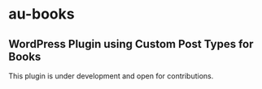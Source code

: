 # au-books

## WordPress Plugin using Custom Post Types for Books

This plugin is under development and open for contributions.
